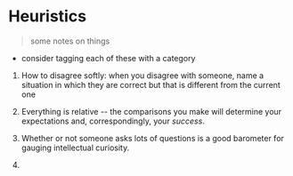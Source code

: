 # Heuristics
> some notes on things

* consider tagging each of these with a category

1. How to disagree softly: when you disagree with someone, name a situation in which they are correct but that is different from the current one

2. Everything is relative -- the comparisons you make will determine your expectations and, correspondingly, your *success*.

3. Whether or not someone asks lots of questions is a good barometer for gauging intellectual curiosity.

4. 